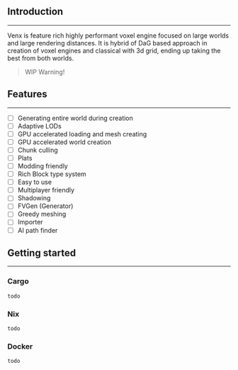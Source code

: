 ## Introduction
---
Venx is feature rich highly performant voxel engine focused on large worlds and large rendering distances. It is hybrid of DaG based approach in creation of voxel engines and classical with 3d grid, ending up taking the best from both worlds.

> WIP Warning!
## Features
---
- [ ] Generating entire world during creation
- [ ] Adaptive LODs
- [ ] GPU accelerated loading and mesh creating
- [ ] GPU accelerated world creation
- [ ] Chunk culling
- [ ] Plats
- [ ] Modding friendly
- [ ] Rich Block type system
- [ ] Easy to use
- [ ] Multiplayer friendly
- [ ] Shadowing
- [ ] FVGen (Generator)
- [ ] Greedy meshing
- [ ] Importer
- [ ] AI path finder
## Getting started
---
### Cargo
`todo`
### Nix
`todo`
### Docker
`todo`